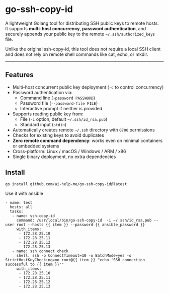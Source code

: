 # go-ssh-copy-id

A lightweight Golang tool for distributing SSH public keys to remote hosts.  
It supports **multi-host concurrency**, **password authentication**, and securely appends your public key to the remote `~/.ssh/authorized_keys` file.

Unlike the original ssh-copy-id, this tool does not require a local SSH client and does not rely on remote shell commands like cat, echo, or mkdir.

---

## Features

- Multi-host concurrent public key deployment (`-c` to control concurrency)  
- Password authentication via:
  - Command line (`-password PASSWORD`)
  - Password file (`--password-file FILE`)
  - Interactive prompt if neither is provided  
- Supports reading public key from:
  - File (`-i` option, default `~/.ssh/id_rsa.pub`)
  - Standard input (`stdin`)  
- Automatically creates remote `~/.ssh` directory with `0700` permissions  
- Checks for existing keys to avoid duplicates  
- **Zero remote command dependency**: works even on minimal containers or embedded systems  
- Cross-platform: Linux / macOS / Windows / ARM / x86  
- Single binary deployment, no extra dependencies  

## Install
 
```
go install github.com/ai-help-me/go-ssh-copy-id@latest
```

Use it with ansible
```
- name: test
  hosts: all
  tasks:
   - name: ssh-copy-id
     command: /usr/local/bin/go-ssh-copy-id  -i ~/.ssh/id_rsa.pub --user root --hosts {{ item }} --password {{ ansible_password }}
     with_items:
      - 172.28.25.10
      - 172.28.25.11
      - 172.28.25.12
      - 172.28.25.13
   - name: ssh connect check
     shell: ssh -o ConnectTimeout=10 -o BatchMode=yes -o StrictHostKeyChecking=no root@{{ item }} "echo 'SSH connection successful to {{ item }}'"
     with_items:
      - 172.28.25.10
      - 172.28.25.11
      - 172.28.25.12
      - 172.28.25.13
```
